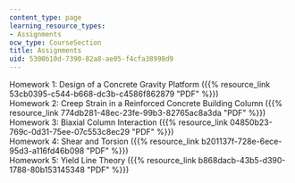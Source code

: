 ```yaml
---
content_type: page
learning_resource_types:
- Assignments
ocw_type: CourseSection
title: Assignments
uid: 5300b10d-7390-82a8-ae05-f4cfa38998d9
---
```


Homework 1: Design of a Concrete Gravity Platform ({{% resource_link 53cb0395-c544-b668-dc3b-c4586f862879 "PDF" %}})  
Homework 2: Creep Strain in a Reinforced Concrete Building Column ({{% resource_link 774db281-48ec-23fe-99b3-82765ac8a3da "PDF" %}})  
Homework 3: Biaxial Column Interaction ({{% resource_link 04850b23-769c-0d31-75ee-07c553c8ec29 "PDF" %}})  
Homework 4: Shear and Torsion ({{% resource_link b201137f-728e-6ece-95d3-a116fd46b098 "PDF" %}})  
Homework 5: Yield Line Theory ({{% resource_link b868dacb-43b5-d390-1788-80b153145348 "PDF" %}})